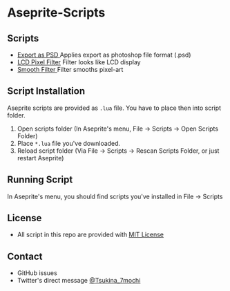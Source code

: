 # Aseprite-Scripts

## Scripts

- [Export as PSD ](psd/readme.md)
  Applies export as photoshop file format (.psd)
- [LCD Pixel Filter](lcd-pixel-filter/readme.md)
  Filter looks like LCD display
- [Smooth Filter ](smoothFilter/readme.md)
  Filter smooths pixel-art

## Script Installation

Aseprite scripts are provided as `.lua` file. You have to place then into script folder.

1. Open scripts folder
   (In Aseprite's menu, File -> Scripts -> Open Scripts Folder)
2. Place `*.lua` file you've downloaded.
3. Reload script folder
   (Via File -> Scripts -> Rescan Scripts Folder, or just restart Aseprite)

## Running Script

In Aseprite's menu, you should find scripts you've installed in File -> Scripts

## License

- All script in this repo are provided with [MIT License](https://github.com/Tsukina-7mochi/aseprite-scripts/blob/master/LICENSE)

## Contact

- GitHub issues
- Twitter's direct message [@Tsukina_7mochi](https://twitter.com/Tsukina_7mochi)

